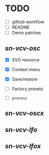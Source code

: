 # TODO

- [ ] github workflow
- [ ] README
- [ ] Demo patches

## _sn-vcv-osc_
- [x] SVG resource
- [x] Context menu
- [x] Save/restore
- [ ] Factory presets
- [ ] `process`


## _sn-vcv-oscx_

## _sn-vcv-lfo_

## _sn-vcv-lfox_

